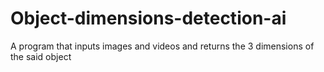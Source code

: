 # Object-dimensions-detection-ai
A program that inputs images and videos and returns the 3 dimensions of the said object
